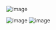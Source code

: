 ![image](https://github.com/antoniodaluz/presente-GISELE-E-FRANCISCO/assets/127999546/e5a0dd85-b9aa-4132-8d2e-d74668d7df15)

![image](https://github.com/antoniodaluz/presente-GISELE-E-FRANCISCO/assets/127999546/5bed643c-6113-49bb-bfae-bbcf7134f3f9)
![image](https://github.com/antoniodaluz/presente-GISELE-E-FRANCISCO/assets/127999546/0c15aa4f-5033-4ab2-9ffe-99241fd27741)


